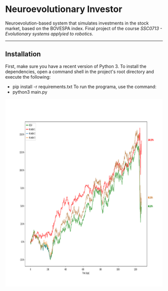 # Neuroevolutionary Investor
Neuroevolution-based system that simulates investments in the stock market, based on the BOVESPA index. Final project of the course _SSC0713 - Evolutionary systems applyied to robotics_.

<hr>

## Installation
First, make sure you have a recent version of Python 3. To install the dependencies, open a command shell in the project's root directory and execute the following:
- pip install -r requirements.txt
To run the programa, use the command:
- python3 main.py

<p align="center"> <img src="./Figure_1.png"width="1000" height="600"> </p> 

